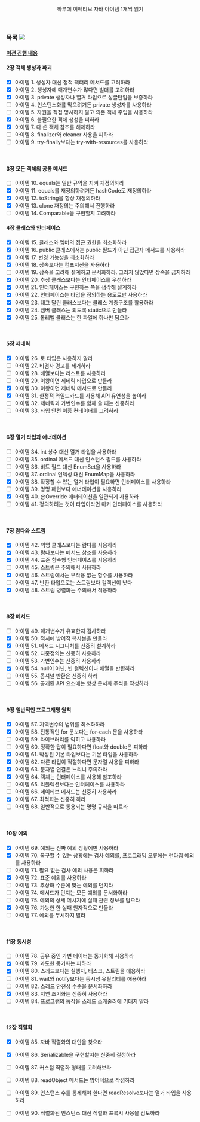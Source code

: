 <div align='center'>
  <br>
  <br>
  <p>하루에 이펙티브 자바 아이템 1개씩 읽기</p>
</div>

<br>

### 목록  <img src="https://img.shields.io/badge/-47/90-gray"><br>
#### [이전 진행 내용](https://github.com/Today-I-Learn/lazy-effective-java)
#### 2장 객체 생성과 파괴
- [X] 아이템 1. 생성자 대신 정적 팩터리 메서드를 고려하라
- [X] 아이템 2. 생성자에 매개변수가 많다면 빌더를 고려하라
- [X] 아이템 3. private 생성자나 열거 타입으로 싱글턴임을 보증하라
- [ ] 아이템 4. 인스턴스화를 막으려거든 private 생성자를 사용하라
- [ ] 아이템 5. 자원을 직접 명시하지 말고 의존 객체 주입을 사용하라
- [X] 아이템 6. 불필요한 객체 생성을 피하라
- [X] 아이템 7. 다 쓴 객체 참조를 해제하라
- [ ] 아이템 8. finalizer와 cleaner 사용을 피하라
- [ ] 아이템 9. try-finally보다는 try-with-resources를 사용하라

<br>

#### 3장 모든 객체의 공통 메서드
- [ ] 아이템 10. equals는 일반 규약을 지켜 재정의하라
- [X] 아이템 11. equals를 재정의하려거든 hashCode도 재정의하라
- [X] 아이템 12. toString을 항상 재정의하라
- [X] 아이템 13. clone 재정의는 주의해서 진행하라
- [ ] 아이템 14. Comparable을 구현할지 고려하라
  <br>

#### 4장 클래스와 인터페이스
- [X] 아이템 15. 클래스와 멤버의 접근 권한을 최소화하라
- [X] 아이템 16. public 클래스에서는 public 필드가 아닌 접근자 메서드를 사용하라
- [X] 아이템 17. 변경 가능성을 최소화하라
- [X] 아이템 18. 상속보다는 컴포지션을 사용하라
- [ ] 아이템 19. 상속을 고려해 설계하고 문서화하라. 그러지 않았다면 상속을 금지하라
- [X] 아이템 20. 추상 클래스보다는 인터페이스를 우선하라
- [X] 아이템 21. 인터페이스는 구현하는 쪽을 생각해 설계하라
- [X] 아이템 22. 인터페이스는 타입을 정의하는 용도로만 사용하라
- [X] 아이템 23. 태그 달린 클래스보다는 클래스 계층구조를 활용하라
- [X] 아이템 24. 멤버 클래스는 되도록 static으로 만들라
- [X] 아이템 25. 톱레벨 클래스는 한 파일에 하나만 담으라

<br>


#### 5장 제네릭
- [X] 아이템 26. 로 타입은 사용하지 말라
- [ ] 아이템 27. 비검사 경고를 제거하라
- [ ] 아이템 28. 배열보다는 리스트를 사용하라
- [ ] 아이템 29. 이왕이면 제네릭 타입으로 만들라
- [X] 아이템 30. 이왕이면 제네릭 메서드로 만들라
- [X] 아이템 31. 한정적 와일드카드를 사용해 API 유연성을 높이라
- [ ] 아이템 32. 제네릭과 가변인수를 함께 쓸 때는 신중하라
- [ ] 아이템 33. 타입 안전 이종 컨테이너를 고려하라

<br>

#### 6장 열거 타입과 애너테이션
- [ ] 아이템 34. int 상수 대신 열거 타입을 사용하라
- [ ] 아이템 35. ordinal 메서드 대신 인스턴스 필드를 사용하라
- [ ] 아이템 36. 비트 필드 대신 EnumSet을 사용하라
- [ ] 아이템 37. ordinal 인덱싱 대신 EnumMap을 사용하라
- [X] 아이템 38. 확장할 수 있는 열거 타입이 필요하면 인터페이스를 사용하라
- [ ] 아이템 39. 명명 패턴보다 애너테이션을 사용하라
- [X] 아이템 40. @Override 애너테이션을 일관되게 사용하라
- [ ] 아이템 41. 정의하려는 것이 타입이라면 마커 인터페이스를 사용하라

<br>

#### 7장 람다와 스트림
- [X] 아이템 42. 익명 클래스보다는 람다를 사용하라
- [X] 아이템 43. 람다보다는 메서드 참조를 사용하라
- [X] 아이템 44. 표준 함수형 인터페이스를 사용하라
- [ ] 아이템 45. 스트림은 주의해서 사용하라
- [X] 아이템 46. 스트림에서는 부작용 없는 함수를 사용하라
- [ ] 아이템 47. 반환 타입으로는 스트림보다 컬렉션이 낫다
- [X] 아이템 48. 스트림 병렬화는 주의해서 적용하라

<br>

#### 8장 메서드
- [ ] 아이템 49. 매개변수가 유효한지 검사하라
- [X] 아이템 50. 적시에 방어적 복사본을 만들라
- [X] 아이템 51. 메서드 시그니처를 신중히 설계하라
- [ ] 아이템 52. 다중정의는 신중히 사용하라
- [ ] 아이템 53. 가변인수는 신중히 사용하라
- [X] 아이템 54. null이 아닌, 빈 컬렉션이나 배열을 반환하라
- [ ] 아이템 55. 옵셔널 반환은 신중히 하라
- [ ] 아이템 56. 공개된 API 요소에는 항상 문서화 주석을 작성하라

<br>

#### 9장 일반적인 프로그래밍 원칙
- [X] 아이템 57. 지역변수의 범위를 최소화하라
- [X] 아이템 58. 전통적인 for 문보다는 for-each 문을 사용하라
- [ ] 아이템 59. 라이브러리를 익히고 사용하라
- [ ] 아이템 60. 정확한 답이 필요하다면 float와 double은 피하라
- [X] 아이템 61. 박싱된 기본 타입보다는 기본 타입을 사용하라
- [X] 아이템 62. 다른 타입이 적절하다면 문자열 사용을 피하라
- [X] 아이템 63. 문자열 연결은 느리니 주의하라
- [X] 아이템 64. 객체는 인터페이스를 사용해 참조하라
- [ ] 아이템 65. 리플렉션보다는 인터페이스를 사용하라
- [ ] 아이템 66. 네이티브 메서드는 신중히 사용하라
- [X] 아이템 67. 최적화는 신중히 하라
- [ ] 아이템 68. 일반적으로 통용되는 명명 규칙을 따르라

<br>

#### 10장 예외
- [X] 아이템 69. 예외는 진짜 예외 상황에만 사용하라
- [X] 아이템 70. 복구할 수 있는 상황에는 검사 예외를, 프로그래밍 오류에는 런타임 예외를 사용하라
- [ ] 아이템 71. 필요 없는 검사 예외 사용은 피하라
- [X] 아이템 72. 표준 예외를 사용하라
- [ ] 아이템 73. 추상화 수준에 맞는 예외를 던지라
- [ ] 아이템 74. 메서드가 던지는 모든 예외를 문서화하라
- [ ] 아이템 75. 예외의 상세 메시지에 실패 관련 정보를 담으라
- [X] 아이템 76. 가능한 한 실패 원자적으로 만들라
- [ ] 아이템 77. 예외를 무시하지 말라

<br>

#### 11장 동시성
- [ ] 아이템 78. 공유 중인 가변 데이터는 동기화해 사용하라
- [X] 아이템 79. 과도한 동기화는 피하라
- [X] 아이템 80. 스레드보다는 실행자, 태스크, 스트림을 애용하라
- [ ] 아이템 81. wait와 notify보다는 동시성 유틸리티를 애용하라
- [ ] 아이템 82. 스레드 안전성 수준을 문서화하라
- [X] 아이템 83. 지연 초기화는 신중히 사용하라
- [ ] 아이템 84. 프로그램의 동작을 스레드 스케줄러에 기대지 말라

<br>

#### 12장 직렬화
- [X] 아이템 85. 자바 직렬화의 대안을 찾으라
- [X] 아이템 86. Serializable을 구현할지는 신중히 결정하라
- [ ] 아이템 87. 커스텀 직렬화 형태를 고려해보라
- [ ] 아이템 88. readObject 메서드는 방어적으로 작성하라
- [ ] 아이템 89. 인스턴스 수를 통제해야 한다면 readResolve보다는 열거 타입을 사용하라
- [ ] 아이템 90. 직렬화된 인스턴스 대신 직렬화 프록시 사용을 검토하라

